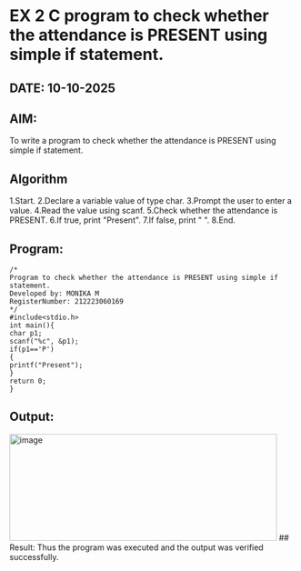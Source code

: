 # EX 2 C program to check whether the attendance is PRESENT using simple if statement.
## DATE: 10-10-2025
## AIM:
To write a program to check whether the attendance is PRESENT using simple if statement.

## Algorithm
1.Start.
2.Declare a variable value of type char.
3.Prompt the user to enter a value.
4.Read the value using scanf.
5.Check whether the attendance is PRESENT.
6.If true, print "Present".
7.If false, print " ".
8.End.

## Program:
```
/*
Program to check whether the attendance is PRESENT using simple if statement.
Developed by: MONIKA M
RegisterNumber: 212223060169
*/
#include<stdio.h> 
int main(){
char p1; 
scanf("%c", &p1);
if(p1=='P')
{
printf("Present");
}
return 0;
}
```

## Output:
<img width="470" height="188" alt="image" src="https://github.com/user-attachments/assets/1eef498f-6b6d-4056-80ab-04c226c706a2" />
## Result:
Thus the program was executed and the output was verified successfully.
